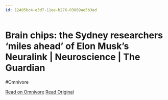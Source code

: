 ```yaml
---
id: 12405bc4-e3d7-11ee-b276-03869ae5b3ad
---
```


# Brain chips: the Sydney researchers ‘miles ahead’ of Elon Musk’s Neuralink | Neuroscience | The Guardian
#Omnivore

[Read on Omnivore](https://omnivore.app/me/brain-chips-the-sydney-researchers-miles-ahead-of-elon-musk-s-ne-18e490962a2)
[Read Original](https://www.theguardian.com/science/2024/mar/17/neuroscience-research-australia-neuralink-elon-musk-brain-chips)

